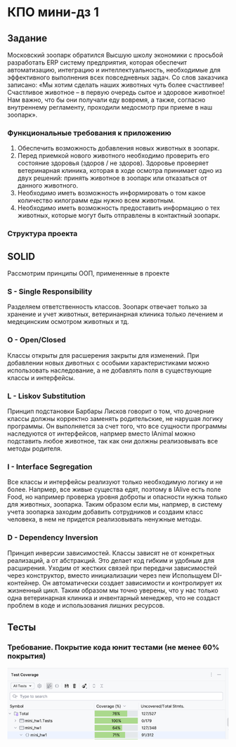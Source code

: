 # КПО мини-дз 1
## Задание
Московский зоопарк обратился Высшую школу экономики с просьбой разработать ERP систему
предприятия, которая обеспечит автоматизацию, интеграцию и интеллектуальность, необходимые для
эффективного выполнения всех повседневных задач.
Со слов заказчика записано: «Мы хотим сделать наших животных чуть более счастливее! Счастливое
животное – в первую очередь сытое и здоровое животное! Нам важно, что бы они получали еду вовремя, а
также, согласно внутреннему регламенту, проходили медосмотр при приеме в наш зоопарк».
### Функциональные требования к приложению

1. Обеспечить возможность добавления новых животных в зоопарк.
2. Перед приемкой нового животного необходимо проверить его состояние здоровья (здоров /
   не здоров). Здоровье проверяет ветеринарная клиника, которая в ходе осмотра принимает
   одно из двух решений: принять животное в зоопарк или отказаться от данного животного.
3. Необходимо иметь возможность информировать о том какое количество килограмм еды
   нужно всем животным.
4. Необходимо иметь возможность предоставить информацию о тех животных, которые могут
   быть отправлены в контактный зоопарк.

### Структура проекта


## SOLID
Рассмотрим принципы ООП, примененные в проекте
### S - Single Responsibility
Разделяем ответственность классов. Зоопарк отвечает только за хранение и учет животных, ветеринанрная клиника только лечением и медецинским осмотром животных и тд.
### O - Open/Closed
Классы открыты для расшерения закрыты для изменений. При добавлении новых дивотных с особыми характеристиками можно использовать наследование, а не добавлять поля в существующие классы и интерфейсы.
### L - Liskov Substitution
Принцип подстановки Барбары Лисков говорит о том, что дочерние классы должны корректно заменять родительские, не нарушая логику программы. Он выполняется за счет того, что все сущности программы наследуются от интерфейсов, напрмер вместо IAnimal можно подставить любое животное, так как они должны реализовывать все методы родителя.
### I - Interface Segregation
Все классы и интерфейсы реализуют только необходимую логику и не более. Напрмер, все живые существа едят, поэтому в IAlive есть поле Food, но например проверка уровня доброты и опасности нужна только для животных, зоопарка. Таким образом если мы, напрмер, в систему учета зоопарка заходим добавить сотрудников и создаим класс человека, в нем не придется реализовывать ненужные методы.
### D - Dependency Inversion
Принцип инверсии зависимостей. Классы зависят не от конкретных реализаций, а от абстракций. Это делает код гибким и удобным для расширения.
Уходим от жестких связей при передачи зависимостей через конструктор, вместо инициализации через new
Испольщуем DI-контейнер. Он автоматически создает зависимости и контролирует их жизненный цикл. Таким образом мы точно уверены, что у нас только одна ветеринарная клиника и инвентарный менеджер, что не создаст проблем в коде и использования лишних ресурсов.

## Тесты
### Требование. Покрытие кода юнит тестами (не менее 60% покрытия)
![img.png](img.png)

